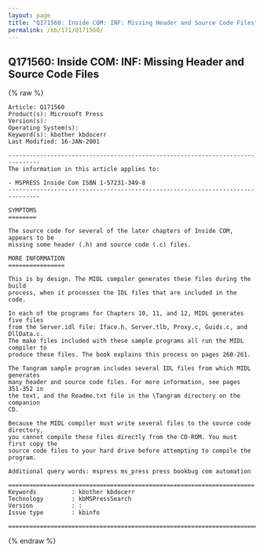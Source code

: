 ```yaml
---
layout: page
title: "Q171560: Inside COM: INF: Missing Header and Source Code Files"
permalink: /kb/171/Q171560/
---
```


## Q171560: Inside COM: INF: Missing Header and Source Code Files

{% raw %}

	Article: Q171560
	Product(s): Microsoft Press
	Version(s): 
	Operating System(s): 
	Keyword(s): kbother kbdocerr
	Last Modified: 16-JAN-2001
	
	-------------------------------------------------------------------------------
	The information in this article applies to:
	
	- MSPRESS Inside Com ISBN 1-57231-349-8 
	-------------------------------------------------------------------------------
	
	SYMPTOMS
	========
	
	The source code for several of the later chapters of Inside COM, appears to be
	missing some header (.h) and source code (.c) files.
	
	MORE INFORMATION
	================
	
	This is by design. The MIDL compiler generates these files during the build
	process, when it processes the IDL files that are included in the code.
	
	In each of the programs for Chapters 10, 11, and 12, MIDL generates five files
	from the Server.idl file: Iface.h, Server.tlb, Proxy.c, Guids.c, and DllData.c.
	The make files included with these sample programs all run the MIDL compiler to
	produce these files. The book explains this process on pages 260-261.
	
	The Tangram sample program includes several IDL files from which MIDL generates
	many header and source code files. For more information, see pages 351-352 in
	the text, and the Readme.txt file in the \Tangram directory on the companion
	CD.
	
	Because the MIDL compiler must write several files to the source code directory,
	you cannot compile these files directly from the CD-ROM. You must first copy the
	source code files to your hard drive before attempting to compile the program.
	
	Additional query words: mspress ms_press press bookbug com automation
	
	======================================================================
	Keywords          : kbother kbdocerr 
	Technology        : kbMSPressSearch
	Version           : :
	Issue type        : kbinfo
	
	=============================================================================
	

{% endraw %}
